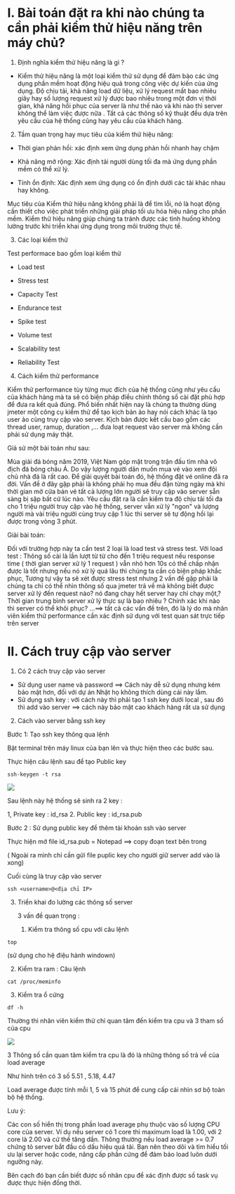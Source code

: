 # **I. Bài toán đặt ra khi nào chúng ta cần phải kiểm thử hiệu năng trên máy chủ?**

1. Định nghĩa kiểm thử hiệu năng là gì ?
- Kiểm thử hiệu năng là một loại kiểm thử sử dụng để đảm bảo các ứng dụng phần mềm hoạt động hiệu quả trong công việc dự kiến của ứng dụng. Độ chịu tải, khả năng load dữ liệu, xử lý request mất bao nhiêu giây hay số lượng request xử lý được bao nhiêu trong một đơn vị thời gian, khả năng hồi phục của server là như thế nào và khi nào thì server không thể làm việc được nữa . Tất cả các thông số kỹ thuật đều dựa trên yêu cầu của hệ thống cũng hay yêu cầu của khách hàng. 

2. Tầm quan trọng hay mục tiêu của kiểm thử hiệu năng:

- Thời gian phản hồi: xác định xem ứng dụng phản hồi nhanh hay chậm 

- Khả năng mở rộng: Xác định tải người dùng tối đa mà ứng dụng phần mềm có thể xử lý. 

- Tính ổn định: Xác định xem ứng dụng có ổn định dưới các tải khác nhau hay không. 

Mục tiêu của Kiểm thử hiệu năng không phải là để tìm lỗi, nó là hoạt động cần thiết cho việc phát triển những giải pháp tối ưu hóa hiệu năng cho phần mềm. Kiểm thử hiệu năng giúp chúng ta tránh được các tình huống không lường trước khi triển khai ứng dụng trong môi trường thực tế. 

3. Các loại kiểm thử 

 Test performace bao gồm  loại kiểm thử 

+ Load test 

+ Stress test

+ Capacity Test

+ Endurance test

+ Spike test

+ Volume test 

+ Scalability test

+ Reliability Test 

4. Cách kiểm thử performance 

Kiểm thử performance tùy từng mục đích của hệ thống cũng như yêu cầu của khách hàng mà ta sẽ có biện pháp điều chỉnh thông số cài đặt phù hợp để đưa ra kết quả đúng. Phổ biến nhất hiện nay là chúng ta thường dùng jmeter một công cụ kiểm thử để tạo kịch bản ảo hay nói cách khác là tạo user ảo cùng truy cập vào server. Kịch bản được kết cấu bao gồm các thread user, ramup, duration ,... đưa loạt request vào server mà không cần phải sử dụng máy thật.

Giả sử một bài toán như sau: 

Mùa giải đá bóng năm 2019, Việt Nam góp mặt trong trận đấu tìm nhà vô địch đá bóng châu Á. Do vậy lượng người dân muốn mua vé vào xem đội chủ nhà đá là rất cao. Để giải quyết bài toán đó, hệ thống đặt vé online đã ra đời. Vấn đề ở đây gặp phải là không phải họ mua đều đặn từng ngày mà khi thời gian mở cửa bán vé tất cả lượng lớn người sẽ truy cập vào server sẵn sàng bị sập bất cứ lúc nào. Yêu cầu đặt ra là cần kiểm tra độ chịu tải tối đa cho 1 triệu người truy cập vào hệ thống, server vẫn xử lý  "ngon" và lượng người mà vài triệu người cùng truy cập 1 lúc thì server sẽ tự động hồi lại được trong vòng 3 phút. 

Giải bài toán: 

Đối với trường hợp này ta cần test 2 loại là load test và stress test. 
Với load test : Thông số cài là lần lượt từ từ cho đến 1 triệu request nếu response time ( thời gian server xử lý 1 request ) vẫn nhỏ hơn 10s có thể chấp nhận được là tốt nhưng nếu nó xử lý quá lâu thì chúng ta cần có biện pháp khắc phục, Tương tự vậy ta sẽ xét được stress test nhưng 2 vấn đề gặp phải là chúng ta chỉ có thể nhìn thông số qua jmeter trả về mà không biết được server xử lý đến request nào? nó đang chạy hết server hay chỉ chạy một,? Thời gian trung bình server xử lý thực sự là bao nhiêu ? Chính xác khi nào thì server có thể khôi phục? ...==> tất cả các vấn đề trên, đó là lý do mà nhân viên kiểm thử performance cần xác định sử dụng với test quan sát trực tiếp trên server

# II. Cách truy cập vào server 

1. Có 2 cách truy cập vào server

+ Sử dụng user name và password ==> Cách này dễ sử dụng nhưng kém bảo mật hơn, đối với dự án Nhật họ không thích dùng cái này lắm.
+ Sử dụng ssh key : với cách này thì phải tạo 1 ssh key dưới local , sau đó thì add vào server ==> cách này bảo mật cao khách hàng rất ưa sử dụng 

2. Cách vào server bằng ssh key

Bước 1:  Tạo ssh key thông qua lệnh 

Bật terminal trên máy linux của bạn lên và thực hiện theo các bước sau.

Thực hiện câu lệnh sau để tạo Public key

```
ssh-keygen -t rsa
```

![](https://images.viblo.asia/420d76ea-e8d0-4869-bd37-b6887565552c.PNG)

Sau lệnh này hệ thống sẽ sinh ra 2 key : 

1, Private key  : id_rsa 
2. Public key  : id_rsa.pub

Bước 2 :  Sử dụng public key để thêm tài khoản ssh vào server 

Thực hiện mở file id_rsa.pub = Notepad ==> copy đoạn text bên trong 

( Ngoài ra mình chỉ cần gửi file puplic key cho người giữ server add vào là xong) 

Cuối cùng là truy cập vào server 

```
ssh <username>@<địa chỉ IP>
```
  
 3. Triển khai đo lường các thông số server
    
    3 vấn đề quan trọng :
    
    1. Kiểm tra thông số cpu với câu lệnh
   
   ```
   top 
   ```
   (sử dụng cho hệ điệu hành windown)
    
   2. Kiểm tra ram : Câu lệnh 
   ```
   cat /proc/meminfo
   ```
    
3. Kiểm tra ổ cứng
```
df -h
```

Thường thì nhân viên kiểm thử chỉ quan tâm đến kiểm tra cpu và 3 tham số của cpu 

![](https://images.viblo.asia/c91da8c6-3d20-4f18-b3fa-8c1d059dd82d.png)

3 Thông số cần quan tâm kiểm tra cpu là đó là những thông số trả về của load average 

Như hình trên có 3 số 5.51 , 5.18,  4.47

Load average được tính mỗi 1, 5 và 15 phút để cung cấp cái nhìn sơ bộ toàn bộ hệ thống.

Lưu ý:

Các con số hiển thị trong phần load average phụ thuộc vào số lượng CPU core của server. Ví dụ nếu server có 1 core thì maximum load là 1.00, với 2 core là 2.00 và cứ thế tăng dần.
Thông thường nếu load average >= 0.7 chứng tỏ server bắt đầu có dấu hiệu quá tải. Bạn nên theo dõi và tìm hiểu tối ưu lại server hoặc code, nâng cấp phần cứng để đảm bảo load luôn dưới ngưỡng này.

Bên cạch đó bạn cần biết được số nhân cpu để xác định được số task vụ được thực hiện đồng thời.